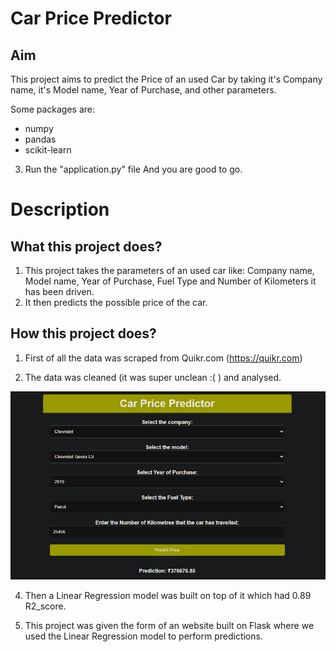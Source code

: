 # Car Price Predictor

## Aim

This project aims to predict the Price of an used Car by taking it's Company name, it's Model name, Year of Purchase, and other parameters.


Some packages are:
 - numpy 
 - pandas 
 - scikit-learn

3. Run the "application.py" file
And you are good to go. 

# Description

## What this project does?

1. This project takes the parameters of an used car like: Company name, Model name, Year of Purchase, Fuel Type and Number of Kilometers it has been driven.
2. It then predicts the possible price of the car.

## How this project does?

1. First of all the data was scraped from Quikr.com (https://quikr.com) 

2. The data was cleaned (it was super unclean :( ) and analysed.

<img src="https://github.com/Vaibhavpasalkar12/Car_Price_Prediction/blob/main/Demo.png">

4. Then a Linear Regression model was built on top of it which had 0.89 R2_score.



5. This project was given the form of an website built on Flask where we used the Linear Regression model to perform predictions.

